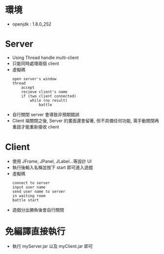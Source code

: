 # 環境
* openjdk : 1.8.0_252
# Server
* Using Thread handle multi-client
* 只能同時處理兩個 client
* 虛擬碼
    ```
    open server's window
    thread
        accept
        recieve client's name
        if (two client connected)
            while (no result)
                battle
    ```
* 自行關閉 server 會導致非預期錯誤
* Client 端關閉之後, Server 的畫面還會留著, 但不具備任何功能, 需手動關閉再重啟才能重新接收 client
# Client
* 使用 JFrame, JPanel, JLabel...等設計 UI
* 執行後輸入名稱並按下 start 即可進入遊戲
* 虛擬碼
    ```
    connect to server
    input user name
    send user name to server
    in waiting room
    battle start
    ```
* 遊戲分出勝負後會自行關閉

# 免編譯直接執行
* 執行 myServer.jar 以及 myClient.jar 即可
